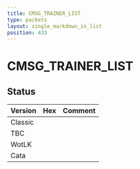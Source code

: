 ```yaml
---
title: CMSG_TRAINER_LIST
type: packets
layout: single_markdown_in_list
position: 433
---
```


# CMSG_TRAINER_LIST

## Status

Version | Hex | Comment
---------- | ---------- | ---------- 
Classic |  |  
TBC |  |  
WotLK |  |  
Cata |  |  
